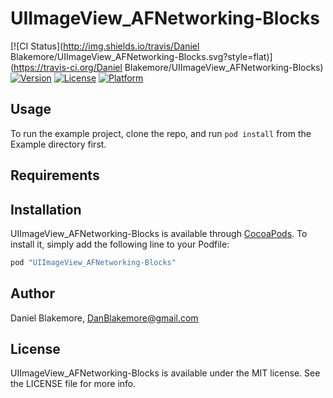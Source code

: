 # UIImageView_AFNetworking-Blocks

[![CI Status](http://img.shields.io/travis/Daniel Blakemore/UIImageView_AFNetworking-Blocks.svg?style=flat)](https://travis-ci.org/Daniel Blakemore/UIImageView_AFNetworking-Blocks)
[![Version](https://img.shields.io/cocoapods/v/UIImageView_AFNetworking-Blocks.svg?style=flat)](http://cocoapods.org/pods/UIImageView_AFNetworking-Blocks)
[![License](https://img.shields.io/cocoapods/l/UIImageView_AFNetworking-Blocks.svg?style=flat)](http://cocoapods.org/pods/UIImageView_AFNetworking-Blocks)
[![Platform](https://img.shields.io/cocoapods/p/UIImageView_AFNetworking-Blocks.svg?style=flat)](http://cocoapods.org/pods/UIImageView_AFNetworking-Blocks)

## Usage

To run the example project, clone the repo, and run `pod install` from the Example directory first.

## Requirements

## Installation

UIImageView_AFNetworking-Blocks is available through [CocoaPods](http://cocoapods.org). To install
it, simply add the following line to your Podfile:

```ruby
pod "UIImageView_AFNetworking-Blocks"
```

## Author

Daniel Blakemore, DanBlakemore@gmail.com

## License

UIImageView_AFNetworking-Blocks is available under the MIT license. See the LICENSE file for more info.
